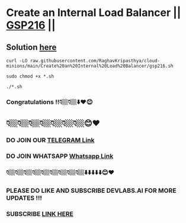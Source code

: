 # Create an Internal Load Balancer || [GSP216](https://www.cloudskillsboost.google/focuses/1250?parent=catalog) ||

##  Solution [here]()


```
curl -LO raw.githubusercontent.com/RaghavKripasthya/cloud-minions/main/Create%20an%20Internal%20Load%20Balancer/gsp216.sh

sudo chmod +x *.sh

./*.sh
```

### Congratulations !!👇🏼👇🏼⬇️❤️😊
## 👇🏼👇🏼👇🏼👇🏼👇🏼👇🏼👇🏼😊❤️
### DO JOIN OUR [TELEGRAM Link](https://t.me/+VsYwuNuMI9NiNzM9) 
### DO JOIN WHATSAPP [Whatsapp Link](https://chat.whatsapp.com/BeGG0HXiM469i3WFMgm4qs)
### 👇🏼👇🏼👇🏼👇🏼👇🏼👇🏼👇🏼👇🏼👇🏼⬇️⬇️⬇️⬇️⬇️😊❤️
### PLEASE DO LIKE AND SUBSCRIBE DEVLABS.AI FOR MORE UPDATES !!!
### SUBSCRIBE [LINK HERE](https://www.youtube.com/channel/UCVFPYmP2CZvVmICxw7YHT8A)
